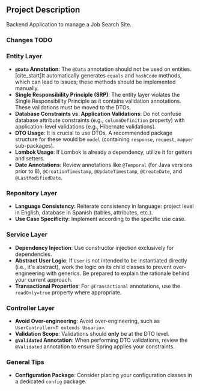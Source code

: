## Project Description

Backend Application to manage a Job Search Site. 

### Changes TODO

### Entity Layer

* **`@Data` Annotation**: The `@Data` annotation should not be used on entities. [cite_start]It automatically generates `equals` and `hashCode` methods, which can lead to issues; these methods should be implemented manually.
* **Single Responsibility Principle (SRP)**: The entity layer violates the Single Responsibility Principle as it contains validation annotations. These validations must be moved to the DTOs.
* **Database Constraints vs. Application Validations**: Do not confuse database attribute constraints (e.g., `columnDefinition` property) with application-level validations (e.g., Hibernate validations).
* **DTO Usage**: It is crucial to use DTOs. A recommended package structure for these would be `model` (containing `response`, `request`, `mapper` sub-packages).
* **Lombok Usage**: If Lombok is already a dependency, utilize it for getters and setters.
* **Date Annotations**: Review annotations like `@Temporal` (for Java versions prior to 8), `@CreationTimestamp`, `@UpdateTimestamp`, `@CreateDate`, and `@LastModifiedDate`.

### Repository Layer

* **Language Consistency**: Reiterate consistency in language: project level in English, database in Spanish (tables, attributes, etc.).
* **Use Case Specificity**: Implement according to the specific use case.

### Service Layer

* **Dependency Injection**: Use constructor injection exclusively for dependencies.
* **Abstract User Logic**: If `User` is not intended to be instantiated directly (i.e., it's abstract), work the logic on its child classes to prevent over-engineering with generics. Be prepared to explain the rationale behind your current approach.
* **Transactional Properties**: For `@Transactional` annotations, use the `readOnly=true` property where appropriate.

### Controller Layer

* **Avoid Over-engineering**: Avoid over-engineering, such as `UserController<T extends Usuario>`.
* **Validation Scope**: Validations should **only** be at the DTO level.
* **`@Validated` Annotation**: When performing DTO validations, review the `@Validated` annotation to ensure Spring applies your constraints.

### General Tips

* **Configuration Package**: Consider placing your configuration classes in a dedicated `config` package.